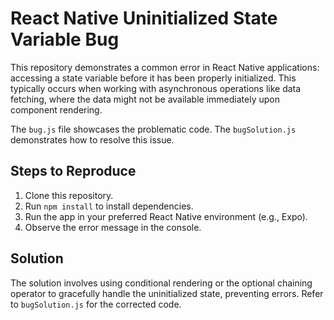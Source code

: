 # React Native Uninitialized State Variable Bug

This repository demonstrates a common error in React Native applications: accessing a state variable before it has been properly initialized. This typically occurs when working with asynchronous operations like data fetching, where the data might not be available immediately upon component rendering.

The `bug.js` file showcases the problematic code.  The `bugSolution.js` demonstrates how to resolve this issue.

## Steps to Reproduce

1. Clone this repository.
2. Run `npm install` to install dependencies.
3. Run the app in your preferred React Native environment (e.g., Expo).
4. Observe the error message in the console.  

## Solution

The solution involves using conditional rendering or the optional chaining operator to gracefully handle the uninitialized state, preventing errors. Refer to `bugSolution.js` for the corrected code.